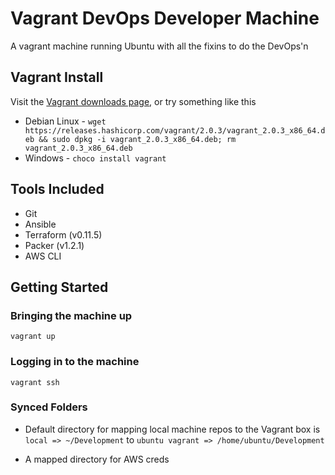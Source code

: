 # Vagrant DevOps Developer Machine

A vagrant machine running Ubuntu with all the fixins to do the DevOps'n

## Vagrant Install

Visit the [Vagrant downloads page](https://www.vagrantup.com/downloads.html), or try something like this
* Debian Linux - `wget https://releases.hashicorp.com/vagrant/2.0.3/vagrant_2.0.3_x86_64.deb && sudo dpkg -i vagrant_2.0.3_x86_64.deb; rm vagrant_2.0.3_x86_64.deb`
* Windows - `choco install vagrant`

## Tools Included
* Git
* Ansible
* Terraform (v0.11.5)
* Packer (v1.2.1)
* AWS CLI

## Getting Started

### Bringing the machine up
`vagrant up`

### Logging in to the machine
`vagrant ssh`

### Synced Folders
* Default directory for mapping local machine repos to the Vagrant box is `local => ~/Development` to `ubuntu vagrant => /home/ubuntu/Development`

* A mapped directory for AWS creds
